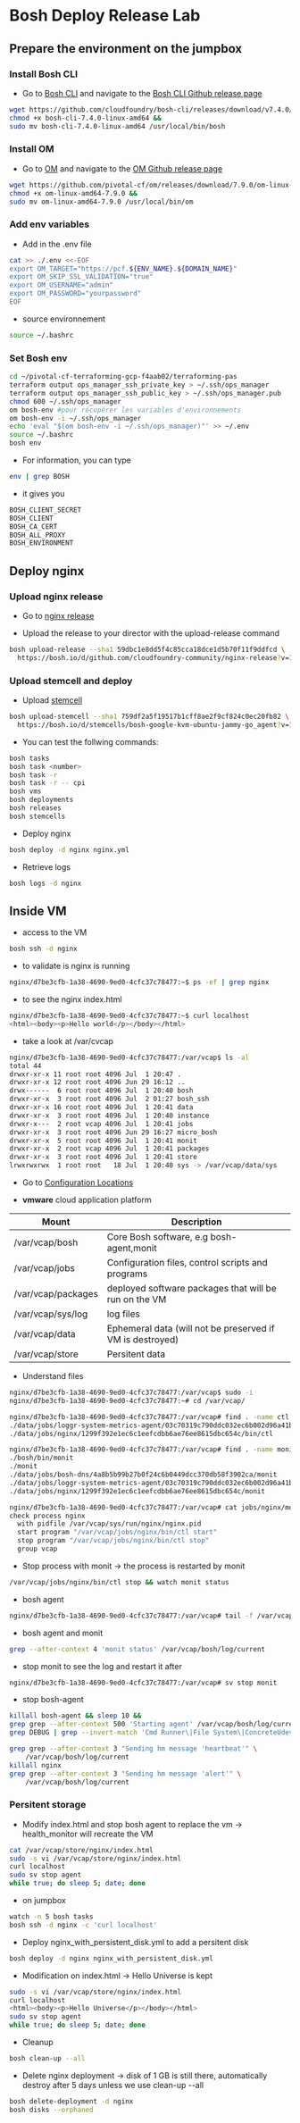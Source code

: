 # Bosh Deploy Release Lab

## Prepare the environment on the jumpbox

### Install Bosh CLI

- Go to [Bosh CLI](https://bosh.io/docs/cli-v2-install/) and navigate to the [Bosh CLI Github release page](https://github.com/cloudfoundry/bosh-cli/releases)

```bash
wget https://github.com/cloudfoundry/bosh-cli/releases/download/v7.4.0/bosh-cli-7.4.0-linux-amd64 &&
chmod +x bosh-cli-7.4.0-linux-amd64 &&
sudo mv bosh-cli-7.4.0-linux-amd64 /usr/local/bin/bosh
```

### Install OM

- Go to [OM](https://github.com/pivotal-cf/om) and navigate to the [OM Github release page](https://github.com/pivotal-cf/om/releases)

```bash
wget https://github.com/pivotal-cf/om/releases/download/7.9.0/om-linux-amd64-7.9.0 &&
chmod +x om-linux-amd64-7.9.0 &&
sudo mv om-linux-amd64-7.9.0 /usr/local/bin/om
```

### Add env variables

- Add in the .env file

```bash
cat >> ./.env <<-EOF
export OM_TARGET="https://pcf.${ENV_NAME}.${DOMAIN_NAME}"
export OM_SKIP_SSL_VALIDATION="true"
export OM_USERNAME="admin"
export OM_PASSWORD="yourpassword"
EOF
```

- source environnement

```bash
source ~/.bashrc
```

### Set Bosh env

```bash
cd ~/pivotal-cf-terraforming-gcp-f4aab02/terraforming-pas
terraform output ops_manager_ssh_private_key > ~/.ssh/ops_manager
terraform output ops_manager_ssh_public_key > ~/.ssh/ops_manager.pub
chmod 600 ~/.ssh/ops_manager
om bosh-env #pour récupérer les variables d'environnements
om bosh-env -i ~/.ssh/ops_manager
echo 'eval "$(om bosh-env -i ~/.ssh/ops_manager)"' >> ~/.env
source ~/.bashrc
bosh env
```

- For information, you can type

```bash
env | grep BOSH
```

- it gives you

```bash
BOSH_CLIENT_SECRET
BOSH_CLIENT
BOSH_CA_CERT
BOSH_ALL_PROXY
BOSH_ENVIRONMENT
```

## Deploy nginx

### Upload nginx release

- Go to [nginx release](https://bosh.io/releases/github.com/cloudfoundry-community/nginx-release?all=1)

- Upload the release to your director with the upload-release command

```bash
bosh upload-release --sha1 59dbc1e8dd5f4c85cca18dce1d5b70f11f9ddfcd \
  https://bosh.io/d/github.com/cloudfoundry-community/nginx-release?v=1.21.6
```

### Upload stemcell and deploy

- Upload [stemcell](https://bosh.io/stemcells/)

```bash
bosh upload-stemcell --sha1 759df2a5f19517b1cff8ae2f9cf824c0ec20fb82 \
  https://bosh.io/d/stemcells/bosh-google-kvm-ubuntu-jammy-go_agent?v=1.148
```

- You can test the follwing commands:

```bash
bosh tasks
bosh task <number>
bosh task -r
bosh task -r -- cpi
bosh vms
bosh deployments
bosh releases
bosh stemcells
```

- Deploy nginx

```bash
bosh deploy -d nginx nginx.yml
```

- Retrieve logs

```bash
bosh logs -d nginx
```

## Inside VM

- access to the VM

```bash
bosh ssh -d nginx
```

- to validate is nginx is running

```bash
nginx/d7be3cfb-1a38-4690-9ed0-4cfc37c78477:~$ ps -ef | grep nginx
```

- to see the nginx index.html

```bash
nginx/d7be3cfb-1a38-4690-9ed0-4cfc37c78477:~$ curl localhost
<html><body><p>Hello world</p></body></html>
```

- take a look at /var/cvcap

```bash
nginx/d7be3cfb-1a38-4690-9ed0-4cfc37c78477:/var/vcap$ ls -al
total 44
drwxr-xr-x 11 root root 4096 Jul  1 20:47 .
drwxr-xr-x 12 root root 4096 Jun 29 16:12 ..
drwx------  6 root root 4096 Jul  1 20:40 bosh
drwxr-xr-x  3 root root 4096 Jul  2 01:27 bosh_ssh
drwxr-xr-x 16 root root 4096 Jul  1 20:41 data
drwxr-xr-x  3 root root 4096 Jul  1 20:40 instance
drwxr-x---  2 root vcap 4096 Jul  1 20:41 jobs
drwxr-xr-x  3 root root 4096 Jun 29 16:27 micro_bosh
drwxr-xr-x  5 root root 4096 Jul  1 20:41 monit
drwxr-xr-x  2 root vcap 4096 Jul  1 20:41 packages
drwxr-xr-x  3 root root 4096 Jul  1 20:41 store
lrwxrwxrwx  1 root root   18 Jul  1 20:40 sys -> /var/vcap/data/sys
```

- Go to [Configuration Locations](https://bosh.io/docs/vm-config/)

- **vmware** cloud application platform

| Mount | Description |
|---|---|
| /var/vcap/bosh | Core Bosh software, e.g bosh-agent,monit |
| /var/vcap/jobs | Configuration files, control scripts and programs |
| /var/vcap/packages | deployed software packages that will be run on the VM |
| /var/vcap/sys/log | log files |
| /var/vcap/data | Ephemeral data (will not be preserved if VM is destroyed) |
| /var/vcap/store | Persitent data |

- Understand files

```bash
nginx/d7be3cfb-1a38-4690-9ed0-4cfc37c78477:/var/vcap$ sudo -i
nginx/d7be3cfb-1a38-4690-9ed0-4cfc37c78477:~# cd /var/vcap/

nginx/d7be3cfb-1a38-4690-9ed0-4cfc37c78477:/var/vcap# find . -name ctl
./data/jobs/loggr-system-metrics-agent/03c70319c790ddc032ec6b002d96a41bd0ec80fa/bin/ctl
./data/jobs/nginx/1299f392e1ec6c1eefcdbb6ae76ee8615dbc654c/bin/ctl

nginx/d7be3cfb-1a38-4690-9ed0-4cfc37c78477:/var/vcap# find . -name monit
./bosh/bin/monit
./monit
./data/jobs/bosh-dns/4a8b5b99b27b0f24c6b0449dcc370db58f3902ca/monit
./data/jobs/loggr-system-metrics-agent/03c70319c790ddc032ec6b002d96a41bd0ec80fa/monit
./data/jobs/nginx/1299f392e1ec6c1eefcdbb6ae76ee8615dbc654c/monit

nginx/d7be3cfb-1a38-4690-9ed0-4cfc37c78477:/var/vcap# cat jobs/nginx/monit 
check process nginx
  with pidfile /var/vcap/sys/run/nginx/nginx.pid
  start program "/var/vcap/jobs/nginx/bin/ctl start"
  stop program "/var/vcap/jobs/nginx/bin/ctl stop"
  group vcap
```

- Stop process with monit -> the process is restarted by monit

```bash
/var/vcap/jobs/nginx/bin/ctl stop && watch monit status
```

- bosh agent

```bash
nginx/d7be3cfb-1a38-4690-9ed0-4cfc37c78477:/var/vcap# tail -f /var/vcap/bosh/log/current 
```

- bosh agent and monit

```bash
grep --after-context 4 'monit status' /var/vcap/bosh/log/current 
```

- stop monit to see the log and restart it after

```bash
nginx/d7be3cfb-1a38-4690-9ed0-4cfc37c78477:/var/vcap# sv stop monit
```

- stop bosh-agent

```bash
killall bosh-agent && sleep 10 &&
grep grep --after-context 500 'Starting agent' /var/vcap/bosh/log/current | \
grep DEBUG | grep --invert-match 'Cmd Runner\|File System\|ConcreteUdevDevice'
```

```bash
grep grep --after-context 3 "Sending hm message 'heartbeat'" \
    /var/vcap/bosh/log/current
killall nginx    
grep grep --after-context 3 "Sending hm message 'alert'" \
    /var/vcap/bosh/log/current    
```

### Persitent storage

- Modify index.html and stop bosh agent to replace the vm -> health_monitor will recreate the VM

```bash
cat /var/vcap/store/nginx/index.html
sudo -s vi /var/vcap/store/nginx/index.html
curl localhost
sudo sv stop agent
while true; do sleep 5; date; done
```

- on jumpbox

```bash
watch -n 5 bosh tasks
bosh ssh -d nginx -c 'curl localhost'
```

- Deploy nginx_with_persistent_disk.yml to add a persitent disk

```bash
bosh deploy -d nginx nginx_with_persistent_disk.yml
```

- Modification on index.html -> Hello Universe is kept

```bash
sudo -s vi /var/vcap/store/nginx/index.html
curl localhost
<html><body><p>Hello Universe</p></body></html>
sudo sv stop agent
while true; do sleep 5; date; done
```

- Cleanup

```bash
bosh clean-up --all
```

- Delete nginx deployment -> disk of 1 GB is still there, automatically destroy after 5 days unless we use clean-up --all

```bash
bosh delete-deployment -d nginx
bosh disks --orphaned
```
